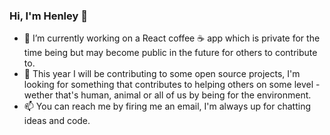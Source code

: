 ### Hi, I'm Henley 👋

- 🔭 I’m currently working on a React coffee :coffee: app which is private for the time being but may become public in the future for others to contribute to.
- 👯 This year I will be contributing to some open source projects, I'm looking for something that contributes to helping others on some level - wether that's human, animal or all of us by being for the environment.
- 📫 You can reach me by firing me an email, I'm always up for chatting ideas and code.

<!--
**henleyb/henleyb** is a ✨ _special_ ✨ repository because its `README.md` (this file) appears on your GitHub profile.

Here are some ideas to get you started:

- 🔭 I’m currently working on ...
- 🌱 I’m currently learning ...
- 👯 I’m looking to collaborate on ...
- 🤔 I’m looking for help with ...
- 💬 Ask me about ...
- 📫 How to reach me: ...
- 😄 Pronouns: ...
- ⚡ Fun fact: ...
-->

